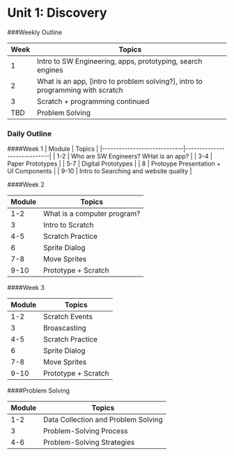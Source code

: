 # Unit 1: Discovery

###Weekly Outline

| Week                  | Topics                      |
|-----------------------------|-----------------------------|
| 1                         | Intro to SW Engineering, apps, prototyping, search engines      |
| 2                         | What is an app, [intro to problem solving?], intro to programming with scratch  |
| 3                           | Scratch + programming continued      |
| TBD                           |   Problem Solving |


### Daily Outline
####Week 1
| Module                      | Topics                      |
|-----------------------------|-----------------------------|
| 1-2                         | Who are SW Engineers?  WHat is an app?      |
| 3-4                         | Paper Prototypes            |
| 5-7                         | Digital Prototypes          |
| 8                           | Protoype Presentation + UI Components       |
| 9-10                        | Intro to Searching and website quality     |

####Week 2

| Module                      | Topics                      |
|-----------------------------|-----------------------------|
| 1-2                         | What is a computer program? |
| 3                           | Intro to Scratch            |
| 4-5                         | Scratch Practice            |
| 6                           | Sprite Dialog               |
| 7-8                         | Move Sprites                |
| 9-10                        | Prototype + Scratch         |

####Week 3

| Module                      | Topics                      |
|-----------------------------|-----------------------------|
| 1-2                         | Scratch Events  |
| 3                           | Broascasting            |
| 4-5                         | Scratch Practice            |
| 6                           | Sprite Dialog               |
| 7-8                         | Move Sprites                |
| 9-10                        | Prototype + Scratch         |

####Problem Solving

| Module                      | Topics                      |
|-----------------------------|-----------------------------|
| 1-2                         | Data Collection and Problem Solving  |
| 3                           | Problem-Solving Process           |
| 4-6                         | Problem-Solving Strategies            |
